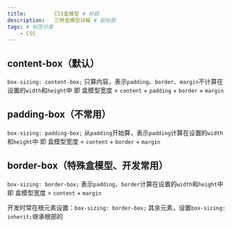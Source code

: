 ```yaml
---
title:         CSS盒模型 # 标题
description:   三种盒模型详解 # 副标题
tags: # 标签分类
    - CSS
---
```




## content-box（默认）
`box-sizing: content-box;` 只算内容，表示`padding`、`border`、`margin`不计算在设置的`width`和`height`中
即 盒模型宽度 = `content` + `padding` + `border` + `margin`


## padding-box（不常用）
`box-sizing: padding-box;` 从`padding`开始算，表示`padding`计算在设置的`width`和`height`中
即 盒模型宽度 = `content` + `border` + `margin`


## border-box（特殊盒模型、开发常用）
`box-sizing: border-box;`  表示`padding`、`border`计算在设置的`width`和`height`中
即 盒模型宽度 = `content` + `margin`


开发时常在根元素设置：`box-sizing: border-box;` 其余元素，设置`box-sizing: inherit;`继承根部的
